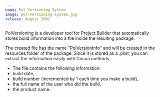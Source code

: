```yaml
---
name: Pol Versioning System
image: pol-versioning-system.jpg
release: August 2002
---
```


PolVersioning is a developer tool for Project Builder that automatically stores build information into a file inside the resulting package.

The created file has the name "PolVersionInfo" and will be created in the resources folder of the package. Since it is stored as a .plist, you can extract the information easily with Cocoa methods.

- The file contains the following information:
- build date,
- build number (incremented by 1 each time you make a build),
- the full name of the user who did the build,
- the product name.

